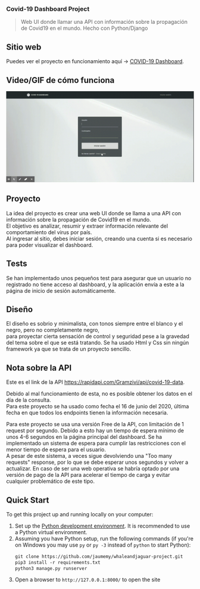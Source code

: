 ### Covid-19 Dashboard Project       
> Web UI donde llamar una API con información sobre la propagación de Covid19 en el mundo.
  Hecho con Python/Django


## Sitio web
Puedes ver el proyecto en funcionamiento aquí -> [COVID-19 Dashboard](https://cvd19dashboard.herokuapp.com/).

## Video/GIF de cómo funciona

  ![](COVID19dashboard.gif)

## Proyecto

La idea del proyecto es crear una web UI donde se llama a una API con
información sobre la propagación de Covid19 en el mundo.            
El objetivo es analizar, resumir y
extraer información relevante del comportamiento del virus por país.    
Al ingresar al sitio, debes iniciar sesión, creando una cuenta si es necesario
para poder visualizar el dashboard.


## Tests

Se han implementado unos pequeños test para asegurar que un usuario no registrado
no tiene acceso al dashboard, y la aplicación envía a este a la página de inicio de
sesión automáticamente.


## Diseño

El diseño es sobrio y minimalista, con tonos siempre entre el blanco y el negro,
pero no completamente negro,  
para proyectar cierta sensación de control y seguridad pese a la gravedad del tema
sobre el que se está tratando.
Se ha usado Html y Css sin ningún framework ya que se trata de un proyecto sencillo.


## Nota sobre la API

Este es el link de la API https://rapidapi.com/Gramzivi/api/covid-19-data.        

Debido al mal funcionamiento de esta, no es posible obtener los datos en el día de la consulta.     
Para este proyecto se ha usado como fecha el 16 de junio del 2020, última fecha en que todos
los endpoints tienen la información necesaria.

Para este proyecto se usa una versión Free de la API, con limitación de 1 request por segundo.
Debido a esto hay un tiempo de espera mínimo de unos 4-6 segundos en la página principal del dashboard.
Se ha implementado un sistema de espera para cumplir las restricciones con el menor tiempo de espera para el usuario.    
A pesar de este sistema, a veces sigue devolviendo una "Too many requests" response, por lo que
se debe esperar unos segundos y volver a actualizar.
En caso de ser una web operativa se habría optado por una versión de pago de la API para acelerar
el tiempo de carga y evitar cualquier problemático de este tipo.


## Quick Start

To get this project up and running locally on your computer:
1. Set up the [Python development environment](https://developer.mozilla.org/en-US/docs/Learn/Server-side/Django/development_environment).
    It is recommended to use a Python virtual environment.
1. Assuming you have Python setup, run the following commands (if you're on Windows you may use `py` or `py -3` instead of `python` to start Python):
    ```
    git clone https://github.com/jaumemy/whaleandjaguar-project.git
    pip3 install -r requirements.txt
    python3 manage.py runserver
    ```
1. Open a browser to `http://127.0.0.1:8000/` to open the  site
